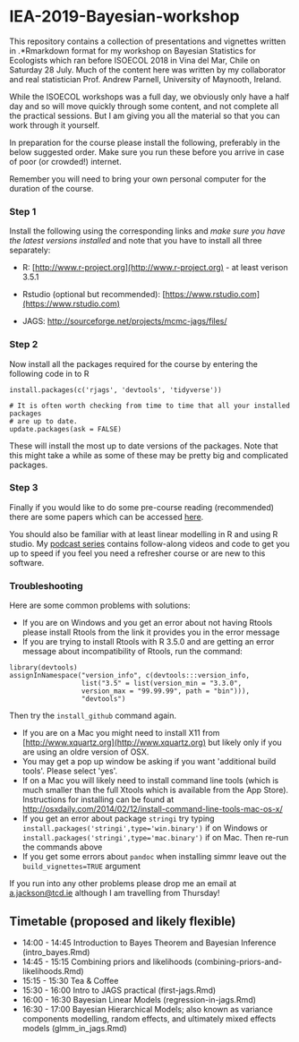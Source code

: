 # IEA-2019-Bayesian-workshop

This repository contains a collection of presentations and vignettes written in .*Rmarkdown format for my workshop on Bayesian Statistics for Ecologists which ran before ISOECOL 2018 in Vina del Mar, Chile on Saturday 28 July. Much of the content here was written by my collaborator and real statistician Prof. Andrew Parnell, University of Maynooth, Ireland.

While the ISOECOL workshops was a full day, we obviously only have a half day and so will move quickly through some content, and not complete all the practical sessions. But I am giving you all the material so that you can work through it yourself.

In preparation for the course please install the following, preferably in the below suggested order. Make sure you run these before you arrive in case of poor (or crowded!) internet.

Remember you will need to bring your own personal computer for the duration of the course.

### Step 1

Install the following using the corresponding links and *make sure you have the latest versions installed* and note that you have to install all three separately:

-	R: [http://www.r-project.org](http://www.r-project.org) - at least verison 3.5.1

-	Rstudio (optional but recommended): [https://www.rstudio.com](https://www.rstudio.com)

-	JAGS: http://sourceforge.net/projects/mcmc-jags/files/

### Step 2

Now install all the packages required for the course by entering the following code in to R

```{r,eval=FALSE}
install.packages(c('rjags', 'devtools', 'tidyverse'))

# It is often worth checking from time to time that all your installed packages
# are up to date.
update.packages(ask = FALSE)

```

These will install the most up to date versions of the packages. Note that this might take a while as some of these may be pretty big and complicated packages.

 
### Step 3
 
Finally if you would like to do some pre-course reading (recommended) there are some papers which can be accessed [here](https://github.com/andrewcparnell/simms_course/tree/master/papers).

You should also be familiar with at least linear modelling in R and using R studio. My [podcast series](https://www.youtube.com/playlist?list=PLXXzyqr0tEhPRNDuEQ6wcvMcpAkGRjVqs) contains follow-along videos and code to get you up to speed if you feel you need a refresher course or are new to this software.


### Troubleshooting

Here are some common problems with solutions:

  - If you are on Windows and you get an error about not having Rtools please install Rtools from the link it provides you in the error message
  - If you are trying to install Rtools with R 3.5.0 and are getting an error message about incompatibility of Rtools, run the command:
```{r}
library(devtools)
assignInNamespace("version_info", c(devtools:::version_info, 
                  list("3.5" = list(version_min = "3.3.0", 
                  version_max = "99.99.99", path = "bin"))), 
                  "devtools")
```
  Then try the `install_github` command again.
  
  - If you are on a Mac you might need to install X11 from [http://www.xquartz.org](http://www.xquartz.org) but likely only if you are using an oldre version of OSX. 
  - You may get a pop up window be asking if you want 'additional build tools'. Please select 'yes'. 
  - If on a Mac you will likely need to install command line tools (which is much smaller than the full Xtools which is available from the App Store). Instructions for installing can be found at http://osxdaily.com/2014/02/12/install-command-line-tools-mac-os-x/
  - If you get an error about package `stringi` try typing `install.packages('stringi',type='win.binary')` if on Windows or `install.packages('stringi',type='mac.binary')` if on Mac. Then re-run the commands above
  - If you get some errors about `pandoc` when installing simmr leave out the `build_vignettes=TRUE` argument


If you run into any other problems please drop me an email at  <a.jackson@tcd.ie> although I am travelling from Thursday!

## Timetable (proposed and likely flexible)

- 14:00 - 14:45 Introduction to Bayes Theorem and Bayesian Inference
(intro_bayes.Rmd)
- 14:45 - 15:15 Combining priors and likelihoods (combining-priors-and-likelihoods.Rmd)
- 15:15 - 15:30 Tea & Coffee
- 15:30 - 16:00 Intro to JAGS practical (first-jags.Rmd)
- 16:00 - 16:30 Bayesian Linear Models (regression-in-jags.Rmd)
- 16:30 - 17:00 Bayesian Hierarchical Models; also known as variance components modelling, random effects, and ultimately mixed effects models (glmm_in_jags.Rmd)
